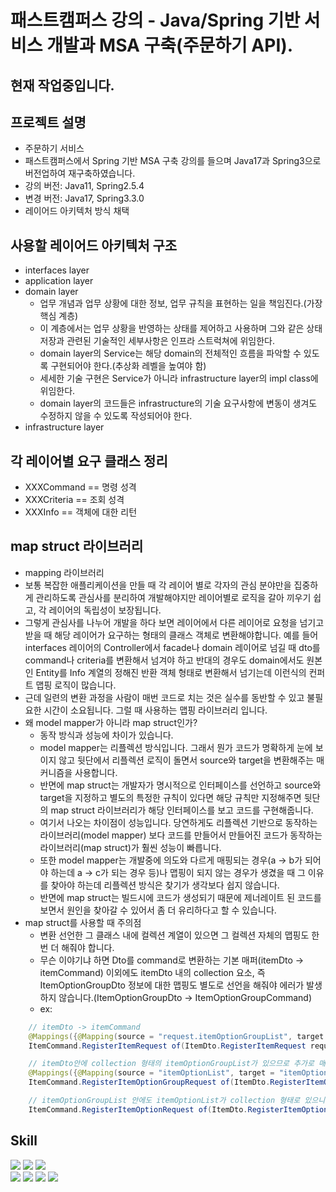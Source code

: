 # 패스트캠퍼스 강의 - Java/Spring 기반 서비스 개발과 MSA 구축(주문하기 API).

## 현재 작업중입니다.

## 프로젝트 설명
- 주문하기 서비스
- 패스트캠퍼스에서 Spring 기반 MSA 구축 강의를 들으며 Java17과 Spring3으로 버전업하여 재구축하였습니다.
- 강의 버전: Java11, Spring2.5.4
- 변경 버전: Java17, Spring3.3.0
- 레이어드 아키텍처 방식 채택

## 사용할 레이어드 아키텍처 구조
- interfaces layer
- application layer
- domain layer
  - 업무 개념과 업무 상황에 대한 정보, 업무 규칙을 표현하는 일을 책임진다.(가장 핵심 계층)
  - 이 계층에서는 업무 상황을 반영하는 상태를 제어하고 사용하며 그와 같은 상태 저장과 관련된 기술적인 세부사항은 인프라 스트럭쳐에 위임한다.
  - domain layer의 Service는 해당 domain의 전체적인 흐름을 파악할 수 있도록 구현되어야 한다.(추상화 레벨을 높여야 함)
  - 세세한 기술 구현은 Service가 아니라 infrastructure layer의 impl class에 위임한다.
  - domain layer의 코드들은 infrastructure의 기술 요구사항에 변동이 생겨도 수정하지 않을 수 있도록 작성되어야 한다.
- infrastructure layer

## 각 레이어별 요구 클래스 정리
 - XXXCommand == 명령 성격
 - XXXCriteria == 조회 성격
 - XXXInfo == 객체에 대한 리턴

## map struct 라이브러리
- mapping 라이브러리
- 보통 복잡한 애플리케이션을 만들 때 각 레이어 별로 각자의 관심 분야만을 집중하게 관리하도록 관심사를 분리하여 개발해야지만 레이어별로 로직을 갈아 끼우기 쉽고, 각 레이어의 독립성이 보장됩니다.
- 그렇게 관심사를 나누어 개발을 하다 보면 레이어에서 다른 레이어로 요청을 넘기고 받을 때 해당 레이어가 요구하는 형태의 클래스 객체로 변환해야합니다. 예를 들어 interfaces 레이어의 Controller에서 facade나 domain 레이어로 넘길 때 dto를 command나 criteria를 변환해서 넘겨야 하고 반대의 경우도 domain에서도 원본인 Entity를 Info 계열의 정해진 반환 객체 형태로 변환해서 넘기는데 이런식의 컨퍼트 맵핑 로직이 많습니다.
- 근데 일련의 변환 과정을 사람이 매번 코드로 치는 것은 실수를 동반할 수 있고 불필요한 시간이 소요됩니다. 그럴 때 사용하는 맵핑 라이브러리 입니다.
- 왜 model mapper가 아니라 map struct인가?
  - 동작 방식과 성능에 차이가 있습니다.
  - model mapper는 리플렉션 방식입니다. 그래서 뭔가 코드가 명확하게 눈에 보이지 않고 뒷단에서 리플렉션 로직이 돌면서 source와 target을 변환해주는 매커니즘을 사용합니다.
  - 반면에 map struct는 개발자가 명시적으로 인터페이스를 선언하고 source와 target을 지정하고 별도의 특정한 규칙이 있다면 해당 규칙만 지정해주면 뒷단의 map struct 라이브러리가 해당 인터페이스를 보고 코드를 구현해줍니다.
  - 여기서 나오는 차이점이 성능입니다. 당연하게도 리플렉션 기반으로 동작하는 라이브러리(model mapper) 보다 코드를 만들어서 만들어진 코드가 동작하는 라이브러리(map struct)가 훨씬 성능이 빠릅니다.
  - 또한 model mapper는 개발중에 의도와 다르게 매핑되는 경우(a -> b가 되어야 하는데 a -> c가 되는 경우 등)나 맵핑이 되지 않는 경우가 생겼을 때 그 이유를 찾아야 하는데 리플렉션 방식은 찾기가 생각보다 쉽지 않습니다.
  - 반면에 map struct는 빌드시에 코드가 생성되기 때문에 제너레이트 된 코드를 보면서 원인을 찾아갈 수 있어서 좀 더 유리하다고 할 수 있습니다.
- map struct를 사용할 때 주의점
  - 변환 선언한 그 클래스 내에 컬렉션 계열이 있으면 그 컬렉션 자체의 맵핑도 한번 더 해줘야 합니다.
  - 무슨 이야기냐 하면 Dto를 command로 변환하는 기본 매퍼(itemDto -> itemCommand) 이외에도 itemDto 내의 collection 요소, 즉 ItemOptionGroupDto 정보에 대한 맵핑도 별도로 선언을 해줘야 에러가 발생하지 않습니다.(ItemOptionGroupDto -> ItemOptionGroupCommand)
  - ex:
```java
    // itemDto -> itemCommand
    @Mappings({@Mapping(source = "request.itemOptionGroupList", target = "itemOptionGroupRequestList")})
    ItemCommand.RegisterItemRequest of(ItemDto.RegisterItemRequest request);

    // itemDto안에 collection 형태의 itemOptionGroupList가 있으므로 추가로 매핑 선언
    @Mappings({@Mapping(source = "itemOptionList", target = "itemOptionRequestList")})
    ItemCommand.RegisterItemOptionGroupRequest of(ItemDto.RegisterItemOptionGroupRequest request);

    // itemOptionGroupList 안에도 itemOptionList가 collection 형태로 있으니까 추가로 매핑 선언
    ItemCommand.RegisterItemOptionRequest of(ItemDto.RegisterItemOptionRequest request);
```

## Skill
<div>
    <div>
        <img src="https://img.shields.io/badge/Java(v17)-000000?style=flat&logo=openjdk&logoColor=white"/>
        <img src="https://img.shields.io/badge/Spring Boot(v3.3.0)-6DB33F?style=flat&logo=springboot&logoColor=white"/>
        <img src="https://img.shields.io/badge/Gradle-02303A?style=flat&logo=gradle&logoColor=white"/>
    </div>
    <div>
        <img src="https://img.shields.io/badge/Spring Data JPA-6DB33F?style=flat&logo=spring&logoColor=white"/>
        <img src="https://img.shields.io/badge/Flyway-CC0200?style=flat&logo=flyway&logoColor=white"/>
        <img src="https://img.shields.io/badge/MySQL-4479A1?style=flat&logo=mysql&logoColor=white"/>
        <img src="https://img.shields.io/badge/Docker-2496ED?style=flat&logo=docker&logoColor=white"/>
    </div>
</div> 
